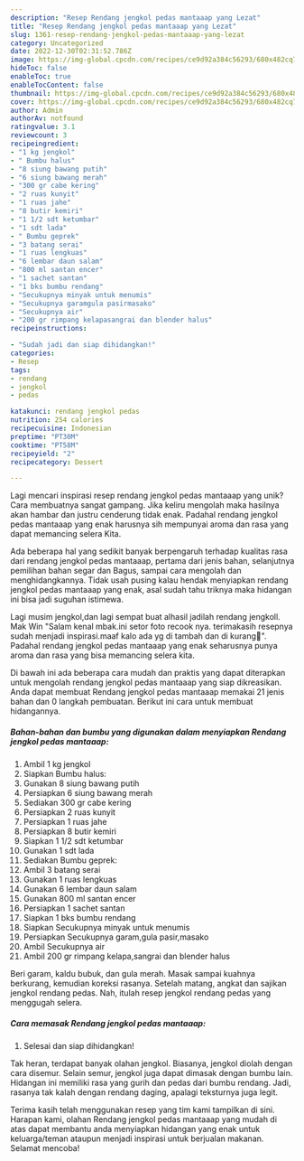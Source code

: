 ```yaml
---
description: "Resep Rendang jengkol pedas mantaaap yang Lezat"
title: "Resep Rendang jengkol pedas mantaaap yang Lezat"
slug: 1361-resep-rendang-jengkol-pedas-mantaaap-yang-lezat
category: Uncategorized
date: 2022-12-30T02:31:52.786Z
image: https://img-global.cpcdn.com/recipes/ce9d92a384c56293/680x482cq70/rendang-jengkol-pedas-mantaaap-foto-resep-utama.jpg
hideToc: false
enableToc: true
enableTocContent: false
thumbnail: https://img-global.cpcdn.com/recipes/ce9d92a384c56293/680x482cq70/rendang-jengkol-pedas-mantaaap-foto-resep-utama.jpg
cover: https://img-global.cpcdn.com/recipes/ce9d92a384c56293/680x482cq70/rendang-jengkol-pedas-mantaaap-foto-resep-utama.jpg
author: Admin
authorAv: notfound
ratingvalue: 3.1
reviewcount: 3
recipeingredient:
- "1 kg jengkol"
- " Bumbu halus"
- "8 siung bawang putih"
- "6 siung bawang merah"
- "300 gr cabe kering"
- "2 ruas kunyit"
- "1 ruas jahe"
- "8 butir kemiri"
- "1 1/2 sdt ketumbar"
- "1 sdt lada"
- " Bumbu geprek"
- "3 batang serai"
- "1 ruas lengkuas"
- "6 lembar daun salam"
- "800 ml santan encer"
- "1 sachet santan"
- "1 bks bumbu rendang"
- "Secukupnya minyak untuk menumis"
- "Secukupnya garamgula pasirmasako"
- "Secukupnya air"
- "200 gr rimpang kelapasangrai dan blender halus"
recipeinstructions:

- "Sudah jadi dan siap dihidangkan!"
categories:
- Resep
tags:
- rendang
- jengkol
- pedas

katakunci: rendang jengkol pedas 
nutrition: 254 calories
recipecuisine: Indonesian
preptime: "PT30M"
cooktime: "PT58M"
recipeyield: "2"
recipecategory: Dessert

---
```





Lagi mencari inspirasi resep rendang jengkol pedas mantaaap yang unik? Cara membuatnya sangat gampang. Jika keliru mengolah maka hasilnya akan hambar dan justru cenderung tidak enak. Padahal rendang jengkol pedas mantaaap yang enak harusnya sih mempunyai aroma dan rasa yang dapat memancing selera Kita.





Ada beberapa hal yang sedikit banyak berpengaruh terhadap kualitas rasa dari rendang jengkol pedas mantaaap, pertama dari jenis bahan, selanjutnya pemilihan bahan segar dan Bagus, sampai cara mengolah dan menghidangkannya. Tidak usah pusing kalau hendak menyiapkan rendang jengkol pedas mantaaap yang enak,      asal sudah tahu triknya maka hidangan ini bisa jadi suguhan istimewa.














Lagi musim jengkol,dan lagi sempat buat alhasil jadilah rendang jengkoll. Mak Win &#34;Salam kenal mbak.ini setor foto recook nya. terimakasih resepnya sudah menjadi inspirasi.maaf kalo ada yg di tambah dan di kurang🙏&#34;. Padahal rendang jengkol pedas mantaaap yang enak seharusnya punya aroma dan rasa yang bisa memancing selera kita.






Di bawah ini ada beberapa cara mudah dan praktis yang dapat diterapkan untuk mengolah rendang jengkol pedas mantaaap yang siap dikreasikan. Anda dapat membuat Rendang jengkol pedas mantaaap memakai 21 jenis bahan dan 0 langkah pembuatan. Berikut ini cara untuk membuat hidangannya.

<!--inarticleads1-->

##### Bahan-bahan dan bumbu yang digunakan dalam menyiapkan Rendang jengkol pedas mantaaap:

1. Ambil 1 kg jengkol
1. Siapkan  Bumbu halus:
1. Gunakan 8 siung bawang putih
1. Persiapkan 6 siung bawang merah
1. Sediakan 300 gr cabe kering
1. Persiapkan 2 ruas kunyit
1. Persiapkan 1 ruas jahe
1. Persiapkan 8 butir kemiri
1. Siapkan 1 1/2 sdt ketumbar
1. Gunakan 1 sdt lada
1. Sediakan  Bumbu geprek:
1. Ambil 3 batang serai
1. Gunakan 1 ruas lengkuas
1. Gunakan 6 lembar daun salam
1. Gunakan 800 ml santan encer
1. Persiapkan 1 sachet santan
1. Siapkan 1 bks bumbu rendang
1. Siapkan Secukupnya minyak untuk menumis
1. Persiapkan Secukupnya garam,gula pasir,masako
1. Ambil Secukupnya air
1. Ambil 200 gr rimpang kelapa,sangrai dan blender halus


Beri garam, kaldu bubuk, dan gula merah. Masak sampai kuahnya berkurang, kemudian koreksi rasanya. Setelah matang, angkat dan sajikan jengkol rendang pedas. Nah, itulah resep jengkol rendang pedas yang menggugah selera. 

<!--inarticleads2-->

##### Cara memasak Rendang jengkol pedas mantaaap:


1. Selesai dan siap dihidangkan!

Tak heran, terdapat banyak olahan jengkol. Biasanya, jengkol diolah dengan cara disemur. Selain semur, jengkol juga dapat dimasak dengan bumbu lain. Hidangan ini memiliki rasa yang gurih dan pedas dari bumbu rendang. Jadi, rasanya tak kalah dengan rendang daging, apalagi teksturnya juga legit. 

Terima kasih telah menggunakan resep yang tim kami tampilkan di sini. Harapan kami, olahan Rendang jengkol pedas mantaaap yang mudah di atas dapat membantu anda menyiapkan hidangan yang enak untuk keluarga/teman ataupun menjadi inspirasi untuk berjualan makanan. Selamat mencoba!
